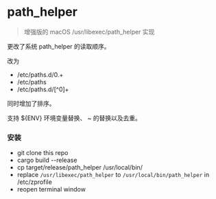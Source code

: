 # path_helper

> 增强版的 macOS /usr/libexec/path_helper 实现

更改了系统 path_helper 的读取顺序。

改为

- /etc/paths.d/0.+
- /etc/paths
- /etc/paths.d/[^0]+

同时增加了排序。

支持 ${ENV} 环境变量替换、 ~ 的替换以及去重。

### 安装
- git clone this repo
- cargo build --release
- cp target/release/path_helper /usr/local/bin/
- replace `/usr/libexec/path_helper` to `/usr/local/bin/path_helper` in /etc/zprofile
- reopen terminal window

